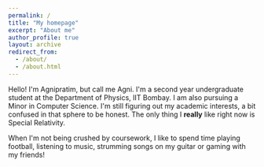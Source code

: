 ```yaml
---
permalink: /
title: "My homepage"
excerpt: "About me"
author_profile: true
layout: archive
redirect_from: 
  - /about/
  - /about.html
---
```


Hello! I'm Agnipratim, but call me Agni. I'm a second year undergraduate student at the Department of Physics, IIT Bombay. I am also pursuing a Minor in Computer Science. I'm still figuring out my academic interests, a bit confused in that sphere to be honest. The only thing I **really** like right now is Special Relativity.

When I'm not being crushed by coursework, I like to spend time playing football, listening to music, strumming songs on my guitar or gaming with my friends!


